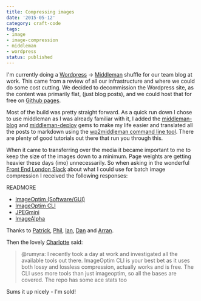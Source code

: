 ```yaml
---
title: Compressing images
date: '2015-05-12'
category: craft-code
tags:
- image
- image-compression
- middleman
- wordpress
status: published
---
```


I'm currently doing a <a href="https://wordpress.org/">Wordpress</a> -> <a href="https://middlemanapp.com/">Middleman</a> shuffle for our team blog at work. This came from a review of all our infrastructure and where we could do some cost cutting. We decided to decommission the Wordpress site, as the content was primarily flat, (just blog posts), and we could host that for free on <a href="https://pages.github.com/">Github pages</a>.

Most of the build was pretty straight forward. As a quick run down I chose to use middleman as I was already familiar with it, I added the <a href="https://github.com/middleman/middleman-blog">middleman-blog</a> and <a href="https://github.com/middleman-contrib/middleman-deploy">middleman-deploy</a> gems to make my life easier and translated all the posts to markdown using the <a href="https://github.com/mdb/wp2middleman">wp2middleman command line tool</a>. There are plenty of good tutorials out there that run you through this.

When it came to transferring over the media it became important to me to keep the size of the images down to a minimum. Page weights are getting heavier these days (imo) unnecessarily. So when asking in the wonderful <a href="">Front End London Slack</a> about what I could use for batch image compression I received the following responses:

READMORE
<ul>
<li><a href="https://imageoptim.com/">ImageOptim (Software/GUI)</a></li>
<li><a href="https://github.com/JamieMason/ImageOptim-CLI">ImageOptim CLI</a></li>
<li><a href="http://www.jpegmini.com/">JPEGmini</a></li>
<li><a href="http://pngmini.com/">ImageAlpha</a></li>
</ul>

Thanks to <a href="https://twitter.com/patrickhamann">Patrick</a>, <a href="https://twitter.com/philhawksworth">Phil</a>, <a href="https://twitter.com/ianfeather">Ian</a>, <a href="https://twitter.com/danielknell">Dan</a> and <a href="https://twitter.com/arranrp">Arran</a>.

Then the lovely <a href="https://twitter.com/charlotteis">Charlotte</a> said:

<blockquote>@rumyra: I recently took a day at work and investigated all the available tools out there. ImageOptim CLI is your best bet as it uses both lossy and lossless compression, actually works and is free. The CLI uses more tools than just imageoptim, so all the bases are covered. The repo has some ace stats too</blockquote>

Sums it up nicely - I'm sold!
